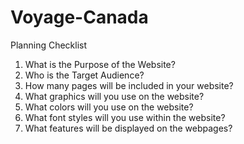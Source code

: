 # Voyage-Canada

Planning Checklist

1)	What is the Purpose of the Website?
2)	Who is the Target Audience?
3)	How many pages will be included in your website?
4)	What graphics will you use on the website?
5)	What colors will you use on the website?
6)	What font styles will you use within the website?
7)	What features will be displayed on the webpages?

